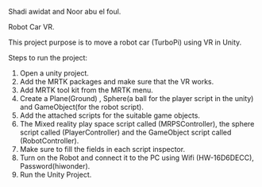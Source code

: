 Shadi awidat and Noor abu el foul.

Robot Car VR.

This project purpose is to move a robot car (TurboPi) using VR in Unity.

Steps to run the project:
1. Open a unity project.
2. Add the MRTK packages and make sure that the VR works.
3. Add MRTK tool kit from the MRTK menu.
4. Create a Plane(Ground) , Sphere(a ball for the player script in the unity) and GameObject(for the robot script).
5. Add the attached scripts for the suitable game objects.
6. The Mixed reality play space script called (MRPSController), the sphere script called (PlayerController) and the GameObject script called (RobotController).
7. Make sure to fill the fields in each script inspector.
8. Turn on the Robot and connect it to the PC using Wifi (HW-16D6DECC), Password(hiwonder).
9. Run the Unity Project. 
